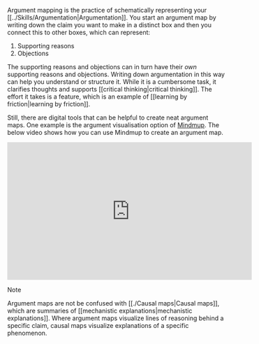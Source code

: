 Argument mapping is the practice of schematically representing your [[../Skills/Argumentation|Argumentation]]. You start an argument map by writing down the claim you want to make in a distinct box and then you connect this to other boxes, which can represent:

1. Supporting reasons
2. Objections

The supporting reasons and objections can in turn have their *own* supporting reasons and objections. Writing down argumentation in this way can help you understand or structure it. While it is a cumbersome task, it clarifies thoughts and supports [[critical thinking|critical thinking]]. The effort it takes is a feature, which is an example of [[learning by friction|learning by friction]].

Still, there are digital tools that can be helpful to create neat argument maps. One example is the argument visualisation option of [Mindmup](https://www.mindmup.com/tutorials/argument-visualization.html). The below video shows how you can use Mindmup to create an argument map.

<iframe width="560" height="315" src="https://www.youtube.com/embed/3l-lKu11cUI" title="YouTube video player" frameborder="0" allow="accelerometer; autoplay; clipboard-write; encrypted-media; gyroscope; picture-in-picture; web-share" allowfullscreen></iframe>

>[!note]
>Argument maps are not be confused with [[./Causal maps|Causal maps]], which are summaries of [[mechanistic explanations|mechanistic explanations]]. Where argument maps visualize lines of reasoning behind a specific claim, causal maps visualize explanations of a specific phenomenon.









